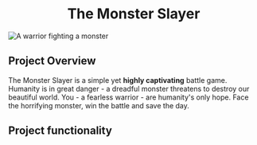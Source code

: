 # <center>The Monster Slayer</center>

![A warrior fighting a monster](https://c4.wallpaperflare.com/wallpaper/516/868/1006/fantasy-creature-giant-monster-wallpaper-preview.jpg)

## Project Overview

The Monster Slayer is a simple yet **highly captivating** battle game.
<br>
Humanity is in great danger - a dreadful monster threatens to destroy our beautiful world. You - a fearless warrior - are humanity's only hope. Face the horrifying monster, win the battle and save the day.

## Project functionality